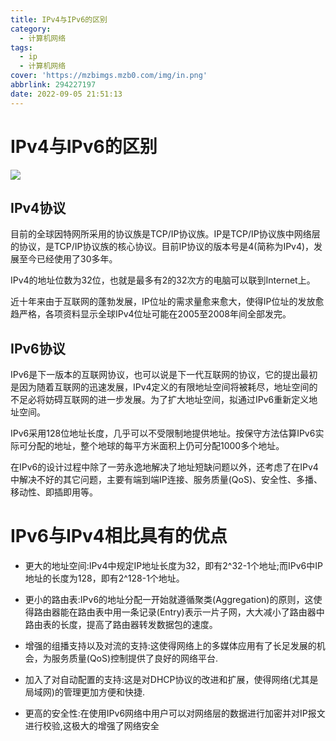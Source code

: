 ```yaml
---
title: IPv4与IPv6的区别
category:
  - 计算机网络
tags:
  - ip
  - 计算机网络
cover: 'https://mzbimgs.mzb0.com/img/in.png'
abbrlink: 294227197
date: 2022-09-05 21:51:13
---
```


# IPv4与IPv6的区别

![](https://mzbimgs.mzb0.com/img/in.png)

## IPv4协议

目前的全球因特网所采用的协议族是TCP/IP协议族。IP是TCP/IP协议族中网络层的协议，是TCP/IP协议族的核心协议。目前IP协议的版本号是4(简称为IPv4)，发展至今已经使用了30多年。

IPv4的地址位数为32位，也就是最多有2的32次方的电脑可以联到Internet上。

近十年来由于互联网的蓬勃发展，IP位址的需求量愈来愈大，使得IP位址的发放愈趋严格，各项资料显示全球IPv4位址可能在2005至2008年间全部发完。

## IPv6协议

IPv6是下一版本的互联网协议，也可以说是下一代互联网的协议，它的提出最初是因为随着互联网的迅速发展，IPv4定义的有限地址空间将被耗尽，地址空间的不足必将妨碍互联网的进一步发展。为了扩大地址空间，拟通过IPv6重新定义地址空间。

IPv6采用128位地址长度，几乎可以不受限制地提供地址。按保守方法估算IPv6实际可分配的地址，整个地球的每平方米面积上仍可分配1000多个地址。

在IPv6的设计过程中除了一劳永逸地解决了地址短缺问题以外，还考虑了在IPv4中解决不好的其它问题，主要有端到端IP连接、服务质量(QoS)、安全性、多播、移动性、即插即用等。

# IPv6与IPv4相比具有的优点

- 更大的地址空间:IPv4中规定IP地址长度为32，即有2^32-1个地址;而IPv6中IP地址的长度为128，即有2^128-1个地址。

- 更小的路由表:IPv6的地址分配一开始就遵循聚类(Aggregation)的原则，这使得路由器能在路由表中用一条记录(Entry)表示一片子网，大大减小了路由器中路由表的长度，提高了路由器转发数据包的速度。
- 增强的组播支持以及对流的支持:这使得网络上的多媒体应用有了长足发展的机会，为服务质量(QoS)控制提供了良好的网络平台.
- 加入了对自动配置的支持:这是对DHCP协议的改进和扩展，使得网络(尤其是局域网)的管理更加方便和快捷.
- 更高的安全性:在使用IPv6网络中用户可以对网络层的数据进行加密并对IP报文进行校验,这极大的增强了网络安全


